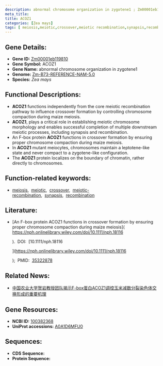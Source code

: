 ```yaml
---
description: abnormal chromosome organization in zygotene1 ; Zm00001eb119810 ; Zea mays
meta_title:
title: ACOZ1
categories: [Zea mays]
tags: [ meiosis,meiotic,crossover,meiotic recombination,synapsis,recombination ]
---
```


## Gene Details:
- **Gene ID:**	[Zm00001eb119810](https://www.maizegdb.org/gene_center/gene/Zm00001eb119810)
- **Gene Symbol:** ACOZ1
- **Gene Name:** abnormal chromosome organization in zygotene1
- **Genome:** [Zm-B73-REFERENCE-NAM-5.0](https://www.maizegdb.org/genome/assembly/Zm-B73-REFERENCE-NAM-5.0)
- **Species:** *Zea mays*

## Functional Descriptions:
   - **ACOZ1** functions independently from the core meiotic recombination pathway to influence crossover formation by controlling chromosome compaction during maize meiosis.
   - **ACOZ1**, plays a critical role in establishing meiotic chromosome morphology and enables successful completion of multiple downstream meiotic processes, including synapsis and recombination.
   - An F-box protein **ACOZ1** functions in crossover formation by ensuring proper chromosome compaction during maize meiosis.
   - In **ACOZ1** mutant meiocytes, chromosomes maintain a leptotene-like state and never compact to a zygotene-like configuration.
   - The **ACOZ1** protein localizes on the boundary of chromatin, rather directly to chromosomes.

## Function-related keywords:
- [meiosis](/tags/meiosis/),&nbsp;&nbsp;[meiotic](/tags/meiotic/),&nbsp;&nbsp;[crossover](/tags/crossover/),&nbsp;&nbsp;[meiotic-recombination](/tags/meiotic-recombination/),&nbsp;&nbsp;[synapsis](/tags/synapsis/),&nbsp;&nbsp;[recombination](/tags/recombination/)

## Literature:
   - [An F-box protein ACOZ1 functions in crossover formation by ensuring proper chromosome compaction during maize meiosis]( https://nph.onlinelibrary.wiley.com/doi/10.1111/nph.18116
        
        
        
        ).&nbsp;&nbsp;DOI:&nbsp;&nbsp;[10.1111/nph.18116
        
        ](https://nph.onlinelibrary.wiley.com/doi/10.1111/nph.18116
        
        
        
        );&nbsp;&nbsp;PMID:&nbsp;&nbsp;[35322878](https://pubmed.ncbi.nlm.nih.gov/35322878/)

## Related News:
   - [中国农业大学贺岩教授团队揭示F-box蛋白ACOZ1调控玉米减数分裂染色体交换形成的重要机理](https://mp.weixin.qq.com/s?__biz=MzIyOTY2NDYyNQ==&mid=2247536748&idx=7&sn=1d9bca7deda997b2c35c616b9e1d4aad&chksm=e8bd2272dfcaab643f45bf51819337d46cf7a40badf6a951888e157564f5d19f02d6c47ddc17&scene=27#wechat_redirect)

## Gene Resources:
- **NCBI ID:** [100382368](https://www.ncbi.nlm.nih.gov/gene/?term=100382368)
- **UniProt accessions:** [A0A1D6MFU0](https://www.uniprot.org/uniprotkb/A0A1D6MFU0/entry)



## Sequences:
- **CDS Sequence:**
- **Protein Sequence:**
